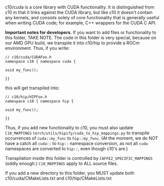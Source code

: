 c10/cuda is a core library with CUDA functionality. It is distinguished
from c10 in that it links against the CUDA library, but like c10 it doesn't
contain any kernels, and consists solely of core functionality that is generally
useful when writing CUDA code; for example, C++ wrappers for the CUDA C API.

**Important notes for developers.** If you want to add files or functionality
to this folder, TAKE NOTE. The code in this folder is very special,
because on our AMD GPU build, we transpile it into c10/hip to provide a
ROCm environment. Thus, if you write:

```
// c10/cuda/CUDAFoo.h
namespace c10 { namespace cuda {

void my_func();

}}
```

this will get transpiled into:

```
// c10/hip/HIPFoo.h
namespace c10 { namespace hip {

void my_func();

}}
```

Thus, if you add new functionality to c10, you must also update `C10_MAPPINGS`
`torch/utils/hipify/cuda_to_hip_mappings.py` to transpile
occurrences of `cuda::my_func` to `hip::my_func`. (At the moment,
we do NOT have a catch all `cuda::` to `hip::` namespace conversion,
as not all `cuda` namespaces are converted to `hip::`, even though
c10's are.)

Transpilation inside this folder is controlled by `CAFFE2_SPECIFIC_MAPPINGS`
(oddly enough.) `C10_MAPPINGS` apply to ALL source files.

If you add a new directory to this folder, you MUST update both
c10/cuda/CMakeLists.txt and c10/hip/CMakeLists.txt
